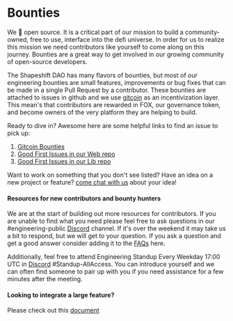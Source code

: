 # Bounties

We :blue_heart: open source. It is a critical part of our mission to build a community-owned, 
free to use, interface into the defi universe. In order for us to realize this mission we need contributors like
yourself to come along on this journey. Bounties are a great way to get involved in our growing 
community of open-source developers.

The Shapeshift DAO has many flavors of bounties, but most of our engineering bounties are small 
features, improvements or bug fixes that can be made in a single Pull Request by a contributor.
These bounties are attached to issues in github and we use [gitcoin](https://gitcoin.co/) as an 
incentivization layer. This mean's that contributors are rewarded in FOX, our governance token,
and become owners of the very platform they are helping to build.  

Ready to dive in? Awesome here are some helpful links to find an issue to pick up:

1. [Gitcoin Bounties](https://gitcoin.co/shapeshift/bounties)
2. [Good First Issues in our Web repo](https://github.com/shapeshift/web/issues?q=is%3Aissue+is%3Aopen+label%3A%22good+first+issue%22)
3. [Good First Issues in our Lib repo](https://github.com/shapeshift/lib/issues?q=is%3Aissue+is%3Aopen+label%3A%22good+first+issue%22)

Want to work on something that you don't see listed? Have an idea on a new project or feature? [come chat with us](https://discord.gg/shapeshift) about your idea! 

#### Resources for new contributors and bounty hunters

We are at the start of building out more resources for contributors. If you are unable to find what you need please feel free to ask questions in our #engineering-public [Discord](https://discord.gg/shapeshift) channel.  If it's over the weekend it may take us a bit to respond, but we will get to your question. If you ask a question and get a good answer consider adding it to the [FAQs](FAQ.md) here.
 
Additionally, feel free to attend Engineering Standup Every Weekday 17:00 UTC in [Discord](https://discord.gg/shapeshift) #Standup-AllAccess.  You can introduce yourself and we can often find someone to pair up with you if you need assistance for a few minutes after the meeting. 


#### Looking to integrate a large feature?
Please check out this [document](integrators.md)
 